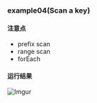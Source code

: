 ### example04(Scan a key)

#### 注意点
 - prefix scan
 - range scan
 - forEach

#### 运行结果
![Imgur](https://i.imgur.com/TP1nmUM.png)